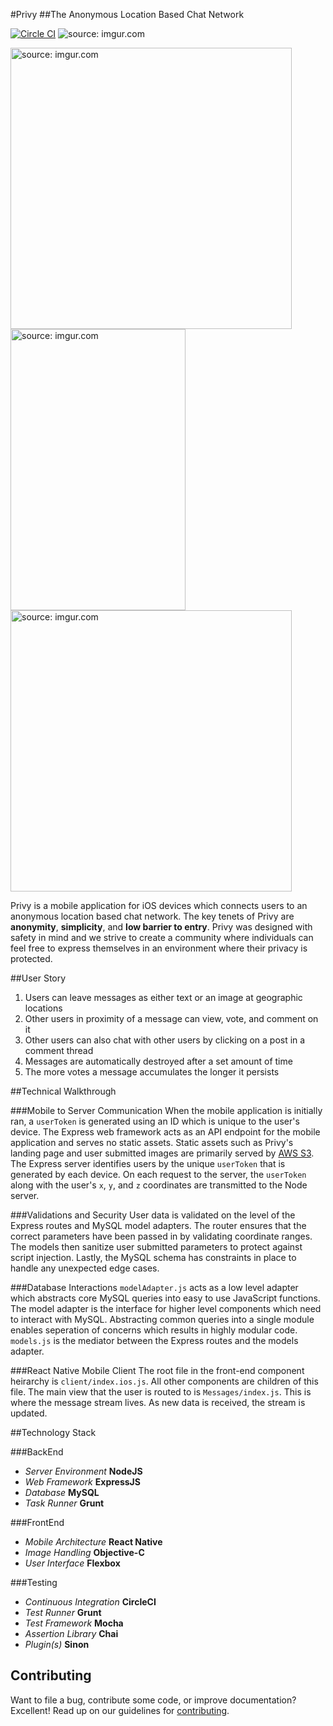 #Privy
##The Anonymous Location Based Chat Network

[![Circle CI](https://circleci.com/gh/team-oath/uncovery.svg?style=badge)](https://circleci.com/gh/team-oath/uncovery)
<img src="http://i.imgur.com/uJESdX7.jpg" title="source: imgur.com" />
<div>
<img src="http://i.imgur.com/NHAdP1A.png" title="source: imgur.com" height=450/>
<img src="http://i.imgur.com/nfnEyRn.png" title="source: imgur.com" height=450 width=280/>
<img src="http://i.imgur.com/ZzV1fzL.png" title="source: imgur.com" height=450/>
</div>

Privy is a mobile application for iOS devices which connects users to an anonymous
location based chat network. The key tenets of Privy are
**anonymity**, **simplicity**, and **low barrier to entry**.
Privy was designed with safety in mind and we strive to create a community
where individuals can feel free to express themselves in an environment where their privacy
is protected.

##User Story

1. Users can leave messages as either text or an image at geographic locations
2. Other users in proximity of a message can view, vote, and comment on it
3. Other users can also chat with other users by clicking on a post in a comment thread
4. Messages are automatically destroyed after a set amount of time
5. The more votes a message accumulates the longer it persists

##Technical Walkthrough

###Mobile to Server Communication
When the mobile application is initially ran, a `userToken` is generated using an
ID which is unique to the user's device.
The Express web framework acts as an API
endpoint for the mobile application and serves no static assets.
Static assets such as Privy's landing page and user submitted images are
primarily served by [AWS S3](http://aws.amazon.com/).
The Express server identifies users by the
unique `userToken` that is generated by each device. On each request to the
server, the `userToken` along with the user's `x`, `y`, and `z` coordinates are
transmitted to the Node server.

###Validations and Security
User data is validated on the level of the Express routes and MySQL model
adapters.
The router ensures that the correct parameters have been passed
in by validating coordinate ranges.
The models then sanitize user submitted parameters to protect against script
injection. Lastly, the MySQL schema has constraints in place to handle any
unexpected edge cases.

###Database Interactions
`modelAdapter.js` acts as a low level adapter which abstracts core
MySQL queries into easy to use JavaScript functions.
The model adapter is the interface for higher level components which need to
interact with MySQL. Abstracting common
queries into a single module enables seperation of concerns which results in
highly modular code.
`models.js` is the mediator between the Express routes and the models adapter.

###React Native Mobile Client
The root file in the front-end component heirarchy is `client/index.ios.js`. All other components are children of this file. The main view that the user is routed to is `Messages/index.js`. This is where the message stream lives. As new data is received, the stream is updated.

##Technology Stack

###BackEnd
- *Server Environment* **NodeJS**
- *Web Framework* **ExpressJS**
- *Database* **MySQL**
- *Task Runner* **Grunt**

###FrontEnd
- *Mobile Architecture* **React Native**
- *Image Handling* **Objective-C**
- *User Interface* **Flexbox**

###Testing
- *Continuous Integration* **CircleCI**
- *Test Runner* **Grunt**
- *Test Framework* **Mocha**
- *Assertion Library* **Chai**
- *Plugin(s)* **Sinon**

## Contributing

Want to file a bug, contribute some code, or improve documentation? Excellent! Read up on our
guidelines for
[contributing](https://github.com/team-oath/uncovery/blob/master/CONTRIBUTING.md).

